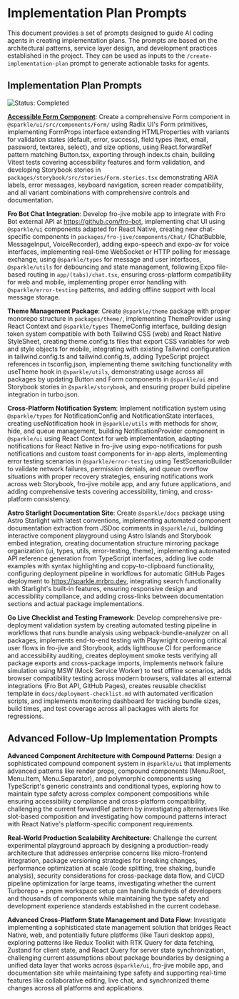 # Implementation Plan Prompts

This document provides a set of prompts designed to guide AI coding agents in creating implementation plans. The prompts are based on the architectural patterns, service layer design, and development practices established in the project. They can be used as inputs to the `/create-implementation-plan` prompt to generate actionable tasks for agents.

## Implementation Plan Prompts

![Status: Completed](https://img.shields.io/badge/status-Completed-green)

[**Accessible Form Component**](../plan/feature-accessible-form-component-1.md): Create a comprehensive Form component in `@sparkle/ui/src/components/Form/` using Radix UI's Form primitives, implementing FormProps interface extending HTMLProperties<HTMLFormElement> with variants for validation states (default, error, success), field types (text, email, password, textarea, select), and size options, using React.forwardRef pattern matching Button.tsx, exporting through index.ts chain, building Vitest tests covering accessibility features and form validation, and developing Storybook stories in `packages/storybook/src/stories/Form.stories.tsx` demonstrating ARIA labels, error messages, keyboard navigation, screen reader compatibility, and all variant combinations with comprehensive controls and documentation.

**Fro Bot Chat Integration**: Develop fro-jive mobile app to integrate with Fro Bot external API at https://github.com/fro-bot, implementing chat UI using `@sparkle/ui` components adapted for React Native, creating new chat-specific components in `packages/fro-jive/components/Chat/` (ChatBubble, MessageInput, VoiceRecorder), adding expo-speech and expo-av for voice interfaces, implementing real-time WebSocket or HTTP polling for message exchange, using `@sparkle/types` for message and user interfaces, `@sparkle/utils` for debouncing and state management, following Expo file-based routing in `app/(tabs)/chat.tsx`, ensuring cross-platform compatibility for web and mobile, implementing proper error handling with `@sparkle/error-testing` patterns, and adding offline support with local message storage.

**Theme Management Package**: Create `@sparkle/theme` package with proper monorepo structure in `packages/theme/`, implementing ThemeProvider using React Context and `@sparkle/types` ThemeConfig interface, building design token system compatible with both Tailwind CSS (web) and React Native StyleSheet, creating theme.config.ts files that export CSS variables for web and style objects for mobile, integrating with existing Tailwind configuration in tailwind.config.ts and tailwind.config.ts, adding TypeScript project references in tsconfig.json, implementing theme switching functionality with useTheme hook in `@sparkle/utils`, demonstrating usage across all packages by updating Button and Form components in `@sparkle/ui` and Storybook stories in `@sparkle/storybook`, and ensuring proper build pipeline integration in turbo.json.

**Cross-Platform Notification System**: Implement notification system using `@sparkle/types` for NotificationConfig and NotificationState interfaces, creating useNotification hook in `@sparkle/utils` with methods for show, hide, and queue management, building NotificationProvider component in `@sparkle/ui` using React Context for web implementation, adapting notifications for React Native in fro-jive using expo-notifications for push notifications and custom toast components for in-app alerts, implementing error testing scenarios in `@sparkle/error-testing` using TestScenarioBuilder to validate network failures, permission denials, and queue overflow situations with proper recovery strategies, ensuring notifications work across web Storybook, fro-jive mobile app, and any future applications, and adding comprehensive tests covering accessibility, timing, and cross-platform consistency.

**Astro Starlight Documentation Site**: Create `@sparkle/docs` package using Astro Starlight with latest conventions, implementing automated component documentation extraction from JSDoc comments in `@sparkle/ui`, building interactive component playground using Astro Islands and Storybook embed integration, creating documentation structure mirroring package organization (ui, types, utils, error-testing, theme), implementing automated API reference generation from TypeScript interfaces, adding live code examples with syntax highlighting and copy-to-clipboard functionality, configuring deployment pipeline in workflows for automatic GitHub Pages deployment to https://sparkle.mrbro.dev, integrating search functionality with Starlight's built-in features, ensuring responsive design and accessibility compliance, and adding cross-links between documentation sections and actual package implementations.

**Go Live Checklist and Testing Framework**: Develop comprehensive pre-deployment validation system by creating automated testing pipeline in workflows that runs bundle analysis using webpack-bundle-analyzer on all packages, implements end-to-end testing with Playwright covering critical user flows in fro-jive and Storybook, adds lighthouse CI for performance and accessibility auditing, creates deployment smoke tests verifying all package exports and cross-package imports, implements network failure simulation using MSW (Mock Service Worker) to test offline scenarios, adds browser compatibility testing across modern browsers, validates all external integrations (Fro Bot API, GitHub Pages), creates reusable checklist template in `docs/deployment-checklist.md` with automated verification scripts, and implements monitoring dashboard for tracking bundle sizes, build times, and test coverage across all packages with alerts for regressions.

## Advanced Follow-Up Implementation Prompts

**Advanced Component Architecture with Compound Patterns**: Design a sophisticated compound component system in `@sparkle/ui` that implements advanced patterns like render props, compound components (Menu.Root, Menu.Item, Menu.Separator), and polymorphic components using TypeScript's generic constraints and conditional types, exploring how to maintain type safety across complex component compositions while ensuring accessibility compliance and cross-platform compatibility, challenging the current forwardRef pattern by investigating alternatives like slot-based composition and investigating how compound patterns interact with React Native's platform-specific component requirements.

**Real-World Production Scalability Architecture**: Challenge the current experimental playground approach by designing a production-ready architecture that addresses enterprise concerns like micro-frontend integration, package versioning strategies for breaking changes, performance optimization at scale (code splitting, tree shaking, bundle analysis), security considerations for cross-package data flow, and CI/CD pipeline optimization for large teams, investigating whether the current Turborepo + pnpm workspace setup can handle hundreds of developers and thousands of components while maintaining the type safety and development experience standards established in the current codebase.

**Advanced Cross-Platform State Management and Data Flow**: Investigate implementing a sophisticated state management solution that bridges React Native, web, and potentially future platforms (like Tauri desktop apps), exploring patterns like Redux Toolkit with RTK Query for data fetching, Zustand for client state, and React Query for server state synchronization, challenging current assumptions about package boundaries by designing a unified data layer that works across `@sparkle/ui`, fro-jive mobile app, and documentation site while maintaining type safety and supporting real-time features like collaborative editing, live chat, and synchronized theme changes across all platforms and applications.
